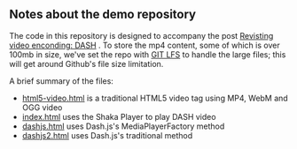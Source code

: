 
## Notes about the demo repository

The code in this repository is designed to accompany the post [Revisting video enconding: DASH](http://publishing-project.rivendellweb.net/revisiting-video-encoding-dash/) . To store the mp4 content, some of which is over 100mb in size, we've set the repo with [GIT LFS](https://git-lfs.github.com/) to handle the large files; this will get around Github's file size limitation.  

A brief summary of the files:

* [html5-video.html](html5-video.html) is a traditional HTML5 video tag using MP4, WebM and OGG video
* [index.html](index.html) uses the Shaka Player to play DASH video
* [dashjs.html](dashjs.html) uses Dash.js's MediaPlayerFactory method
* [dashjs2.html](dashjs2.html) uses Dash.js's traditional method

